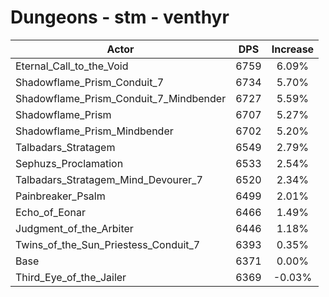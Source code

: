 # Dungeons - stm - venthyr
| Actor | DPS | Increase |
|---|:---:|:---:|
|Eternal_Call_to_the_Void|6759|6.09%|
|Shadowflame_Prism_Conduit_7|6734|5.70%|
|Shadowflame_Prism_Conduit_7_Mindbender|6727|5.59%|
|Shadowflame_Prism|6707|5.27%|
|Shadowflame_Prism_Mindbender|6702|5.20%|
|Talbadars_Stratagem|6549|2.79%|
|Sephuzs_Proclamation|6533|2.54%|
|Talbadars_Stratagem_Mind_Devourer_7|6520|2.34%|
|Painbreaker_Psalm|6499|2.01%|
|Echo_of_Eonar|6466|1.49%|
|Judgment_of_the_Arbiter|6446|1.18%|
|Twins_of_the_Sun_Priestess_Conduit_7|6393|0.35%|
|Base|6371|0.00%|
|Third_Eye_of_the_Jailer|6369|-0.03%|
